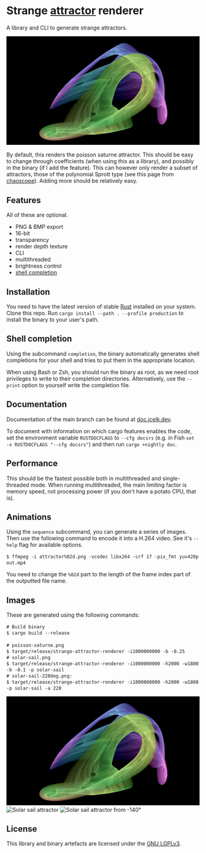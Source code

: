 # Strange [attractor](https://en.wikipedia.org/wiki/Attractor) renderer

A library and CLI to generate strange attractors.

![Poisson saturne attractor](media/poisson-saturne.png)

By default, this renders the poisson saturne attractor. This should be easy to change through coefficients (when using this as a library), and possibly in the binary (if I add the feature).
This can however only render a subset of attractors, those of the polynomial Sprott type (see this page from [chaoscope](http://www.chaoscope.org/doc/attractors.htm)). Adding more should be relatively easy.

## Features

All of these are optional.

-   PNG & BMP export
-   16-bit
-   transparency
-   render depth texture
-   CLI
-   multithreaded
-   brightness control
-   [shell completion](#shell-completion)

## Installation

You need to have the latest version of stable [Rust](https://rust-lang.org/) installed on your system.
Clone this repo. Run `cargo install --path . --profile production` to install the binary to your user's path.

## Shell completion

Using the subcommand `completion`, the binary automatically generates shell completions for your shell and tries to put them in the appropriate location.

When using Bash or Zsh, you should run the binary as root, as we need root privileges to write to their completion directories.
Alternatively, use the `--print` option to yourself write the completion file.

## Documentation

Documentation of the main branch can be found at [doc.icelk.dev](https://doc.icelk.dev/strange-attractor-renderer/strange_attractor_renderer/).

To document with information on which cargo features enables the code,
set the environment variable `RUSTDOCFLAGS` to `--cfg docsrs`
(e.g. in Fish `set -x RUSTDOCFLAGS "--cfg docsrs"`)
and then run `cargo +nightly doc`.

## Performance

This should be the fastest possible both in multithreaded and single-threaded mode.
When running multithreaded, the main limiting factor is memory speed, not processing power (if you don't have a potato CPU, that is).

## Animations

Using the `sequence` subcommand, you can generate a series of images. Then use the following command to encode it into a H.264 video.
See it's `--help` flag for available options.

```shell
$ ffmpeg -i attractor%02d.png -vcodec libx264 -crf 17 -pix_fmt yuv420p out.mp4
```

You need to change the `%02d` part to the length of the frame index part of the outputted file name.

## Images

These are generated using the following commands:

```shell
# Build binary
$ cargo build --release

# poisson-saturne.png
$ target/release/strange-attractor-renderer -i1000000000 -b -0.25
# solar-sail.png
$ target/release/strange-attractor-renderer -i1000000000 -h2000 -w1800 -b -0.1 -p solar-sail
# solar-sail-220deg.png:
$ target/release/strange-attractor-renderer -i1000000000 -h2000 -w1800 -p solar-sail -a 220
```

![Poisson saturne attractor](media/poisson-saturne.png)
![Solar sail attractor](media/solar-sail.png)
![Solar sail attractor from -140°](media/solar-sail-220deg.png)

## License

This library and binary artefacts are licensed under the [GNU LGPLv3](COPYING.LESSER).
